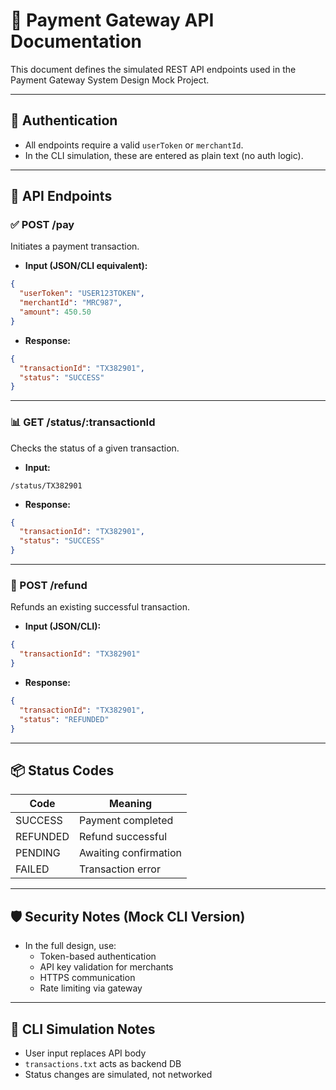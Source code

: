 
# 📘 Payment Gateway API Documentation

This document defines the simulated REST API endpoints used in the Payment Gateway System Design Mock Project.

---

## 🔐 Authentication
- All endpoints require a valid `userToken` or `merchantId`.
- In the CLI simulation, these are entered as plain text (no auth logic).

---

## 🚀 API Endpoints

### ✅ POST /pay
Initiates a payment transaction.

- **Input (JSON/CLI equivalent):**
```json
{
  "userToken": "USER123TOKEN",
  "merchantId": "MRC987",
  "amount": 450.50
}
```

- **Response:**
```json
{
  "transactionId": "TX382901",
  "status": "SUCCESS"
}
```

---

### 📊 GET /status/:transactionId
Checks the status of a given transaction.

- **Input:**
```
/status/TX382901
```

- **Response:**
```json
{
  "transactionId": "TX382901",
  "status": "SUCCESS"
}
```

---

### 🔁 POST /refund
Refunds an existing successful transaction.

- **Input (JSON/CLI):**
```json
{
  "transactionId": "TX382901"
}
```

- **Response:**
```json
{
  "transactionId": "TX382901",
  "status": "REFUNDED"
}
```

---

## 📦 Status Codes

| Code     | Meaning               |
|----------|------------------------|
| SUCCESS  | Payment completed      |
| REFUNDED | Refund successful      |
| PENDING  | Awaiting confirmation  |
| FAILED   | Transaction error      |

---

## 🛡️ Security Notes (Mock CLI Version)
- In the full design, use:
  - Token-based authentication
  - API key validation for merchants
  - HTTPS communication
  - Rate limiting via gateway

---

## 🧪 CLI Simulation Notes
- User input replaces API body
- `transactions.txt` acts as backend DB
- Status changes are simulated, not networked
